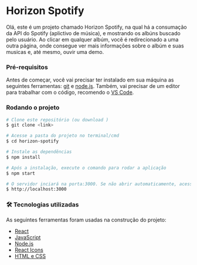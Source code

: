 # Horizon Spotify  
Olá, este é um projeto chamado Horizon Spotify, na qual há a consumação da API do Spotify (aplictivo de música), e mostrando os albúns buscado pelo usuário. Ao clicar em qualquer albúm, você é redirecionado a uma outra página, onde consegue ver mais informações sobre o albúm e suas musicas e, até mesmo, ouvir uma demo.
### Pré-requisitos
Antes de começar, você vai precisar ter instalado em sua máquina as seguintes ferramentas:
[git](https://git-scm.com) e [node.js](https://nodejs.org/en/).
Também, vai precisar de um editor para trabalhar com o código, recomendo o [VS Code](https://code.visualstudio.com/).

### Rodando o projeto

```bash
# Clone este repositório (ou download )
$ git clone <link>

# Acesse a pasta do projeto no terminal/cmd
$ cd horizon-spotify

# Instale as dependências
$ npm install

# Após a instalação, execute o comando para rodar a aplicação
$ npm start

# O servidor inciará na porta:3000. Se não abrir automaticamente, acesse 
$ http://localhost:3000
```

### 🛠 Tecnologias utilizadas

As seguintes ferramentas foram usadas na construção do projeto:

- [React](https://pt-br.reactjs.org/)
- [JavaScript](https://developer.mozilla.org/pt-BR/docs/Web/JavaScript)
- [Node.js](https://nodejs.org/en/)
- [React Icons](https://react-icons.github.io/react-icons/)
- [HTML e CSS](https://www.w3schools.com/)
